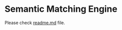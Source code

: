 # Semantic Matching Engine
Please check [readme.md](https://github.com/pidziubinski/Semantic-Matching-Engine/blob/master/README.md) file.
